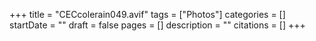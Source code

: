 +++
title = "CECcolerain049.avif"
tags = ["Photos"]
categories = []
startDate = ""
draft = false
pages = []
description = ""
citations = []
+++
